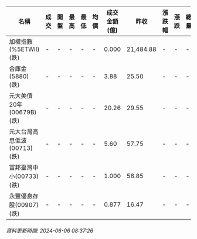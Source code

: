 | 名稱 | 成交 | 開盤 | 最高 | 最低 | 均價 | 成交金額(億) | 昨收 | 漲跌幅 | 漲跌 | 總量 | 昨量 | 振幅 |
| -------- | -------- | -------- | -------- |-------- | -------- | -------- |-------- |-------- |-------- | -------- | -------- |-------- |
|加權指數(%5ETWII) (跌)|-|-|-|-|-|0.000|21,484.88|-|-|-|-|0.00%|
|合庫金(5880) (跌)|-|-|-|-|-|3.88|25.50|-|-|-|-|0.00%|
|元大美債20年(00679B) (跌)|-|-|-|-|-|20.26|29.55|-|-|-|-|0.00%|
|元大台灣高息低波(00713) (跌)|-|-|-|-|-|5.60|57.75|-|-|-|-|0.00%|
|富邦臺灣中小(00733) (跌)|-|-|-|-|-|1.000|58.85|-|-|-|-|0.00%|
|永豐優息存股(00907) (跌)|-|-|-|-|-|0.877|16.47|-|-|-|-|0.00%|
###### 資料更新時間: 2024-06-06 08:37:26